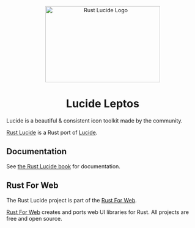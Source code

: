 <p align="center">
    <a href="../../../../logo.svg">
        <img src="../../../../logo.svg" width="300" height="200" alt="Rust Lucide Logo">
    </a>
</p>

<h1 align="center">Lucide Leptos</h1>

Lucide is a beautiful & consistent icon toolkit made by the community.

[Rust Lucide](https://github.com/RustForWeb/lucide) is a Rust port of [Lucide](https://lucide.dev/).

## Documentation

See [the Rust Lucide book](https://lucide.rustforweb.org/) for documentation.

## Rust For Web

The Rust Lucide project is part of the [Rust For Web](https://github.com/RustForWeb).

[Rust For Web](https://github.com/RustForWeb) creates and ports web UI libraries for Rust. All projects are free and open source.
